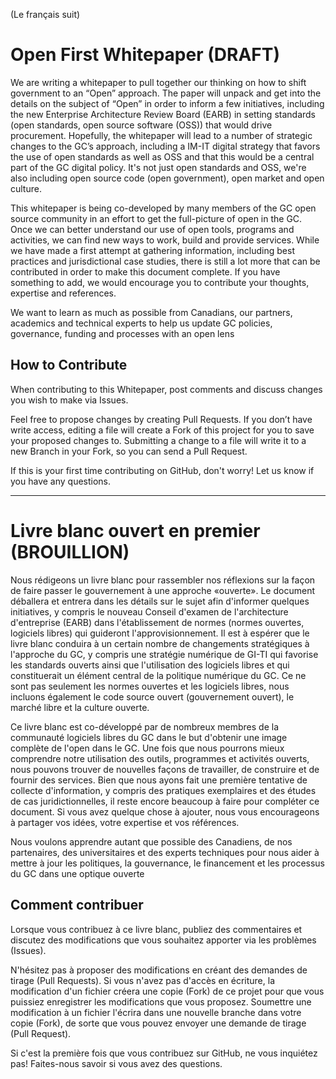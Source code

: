 (Le français suit)

# Open First Whitepaper (DRAFT)

We are writing a whitepaper to pull together our thinking on how to shift government to an “Open” approach. The paper will unpack and get into the details on the subject of “Open” in order to inform a few initiatives, including the new Enterprise Architecture Review Board (EARB) in setting standards (open standards, open source software (OSS)) that would drive procurement.  Hopefully, the whitepaper will lead to a number of strategic changes to the GC’s approach, including a IM-IT digital strategy that favors the use of open standards as well as OSS and that this would be a central part of the GC digital policy. It's not just open standards and OSS, we're also including open source code (open government), open market and open culture.

This whitepaper is being co-developed by many members of the GC open source community in an effort to get the full-picture of open in the GC. Once we can better understand our use of open tools, programs and activities, we can find new ways to work, build and provide services. While we have made a first attempt at gathering information, including best practices and jurisdictional case studies, there is still a lot more that can be contributed in order to make this document complete. If you have something to add, we would encourage you to contribute your thoughts, expertise and references. 

We want to learn as much as possible from Canadians, our partners, academics and technical experts to help us update GC policies, governance, funding and processes with an open lens

## How to Contribute
When contributing to this Whitepaper, post comments and discuss changes you wish to make via Issues. 

Feel free to propose changes by creating Pull Requests.  If you don’t have write access, editing a file will create a Fork of this project for you to save your proposed changes to.  Submitting a change to a file will write it to a new Branch in your Fork, so you can send a Pull Request.

If this is your first time contributing on GitHub, don't worry! Let us know if you have any questions.

_______________________________________________________________________________

# Livre blanc ouvert en premier (BROUILLION)

Nous rédigeons un livre blanc pour rassembler nos réflexions sur la façon de faire passer le gouvernement à une approche «ouverte». Le document déballera et entrera dans les détails sur le sujet afin d'informer quelques initiatives, y compris le nouveau Conseil d'examen de l'architecture d'entreprise (EARB) dans l'établissement de normes (normes ouvertes, logiciels libres) qui guideront l'approvisionnement. Il est à espérer que le livre blanc conduira à un certain nombre de changements stratégiques à l'approche du GC, y compris une stratégie numérique de GI-TI qui favorise les standards ouverts ainsi que l'utilisation des logiciels libres et qui constituerait un élément central de la politique numérique du GC. Ce ne sont pas seulement les normes ouvertes et les logiciels libres, nous incluons également le code source ouvert (gouvernement ouvert), le marché libre et la culture ouverte.

Ce livre blanc est co-développé par de nombreux membres de la communauté logiciels libres du GC dans le but d'obtenir une image complète de l'open dans le GC. Une fois que nous pourrons mieux comprendre notre utilisation des outils, programmes et activités ouverts, nous pouvons trouver de nouvelles façons de travailler, de construire et de fournir des services. Bien que nous ayons fait une première tentative de collecte d'information, y compris des pratiques exemplaires et des études de cas juridictionnelles, il reste encore beaucoup à faire pour compléter ce document. Si vous avez quelque chose à ajouter, nous vous encourageons à partager vos idées, votre expertise et vos références.

Nous voulons apprendre autant que possible des Canadiens, de nos partenaires, des universitaires et des experts techniques pour nous aider à mettre à jour les politiques, la gouvernance, le financement et les processus du GC dans une optique ouverte

## Comment contribuer
Lorsque vous contribuez à ce livre blanc, publiez des commentaires et discutez des modifications que vous souhaitez apporter via les problèmes (Issues).

N'hésitez pas à proposer des modifications en créant des demandes de tirage (Pull Requests). Si vous n'avez pas d'accès en écriture, la modification d'un fichier créera une copie (Fork) de ce projet pour que vous puissiez enregistrer les modifications que vous proposez. Soumettre une modification à un fichier l'écrira dans une nouvelle branche dans votre copie (Fork), de sorte que vous pouvez envoyer une demande de tirage (Pull Request).

Si c'est la première fois que vous contribuez sur GitHub, ne vous inquiétez pas! Faites-nous savoir si vous avez des questions.
